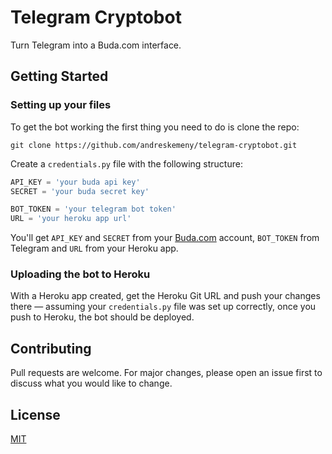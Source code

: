 # Telegram Cryptobot

Turn Telegram into a Buda.com interface.

## Getting Started

### Setting up your files

To get the bot working the first thing you need to do is clone the repo:

```console
git clone https://github.com/andreskemeny/telegram-cryptobot.git
```

Create a `credentials.py` file with the following structure:

```python
API_KEY = 'your buda api key'
SECRET = 'your buda secret key'

BOT_TOKEN = 'your telegram bot token'
URL = 'your heroku app url'
``` 
You'll get `API_KEY` and `SECRET` from your [Buda.com](https://www.buda.com/) account, `BOT_TOKEN` from Telegram and `URL` from your Heroku app.

### Uploading the bot to Heroku

With a Heroku app created, get the Heroku Git URL and push your changes there — assuming your `credentials.py` file was set up correctly, once you push to Heroku, the bot should be deployed.


## Contributing
Pull requests are welcome. For major changes, please open an issue first to discuss what you would like to change.


## License
[MIT](https://choosealicense.com/licenses/mit/)
